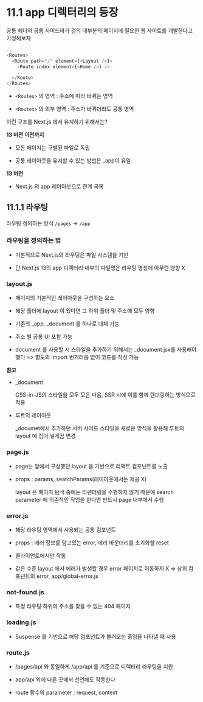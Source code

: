 # 11.1 app 디렉터리의 등장

공통 헤더와 공통 사이드바가 겅의 대부분의 페이지에 필요한 웹 사이트를 개발한다고 가정해보자

```javascript
...
<Routes>
  <Route path="/" element={<Layout />}>
    <Route index element={<Home />} />
    ...
  </Route>
</Routes>
```

- `<Routes>` 의 영역 : 주소에 따라 바뀌는 영역

- `<Routes>` 의 외부 영역 : 주소가 바뀌더라도 공통 영역

이런 구조를 Next.js 에서 유지하기 위해서는?

**13 버전 이전까지**

- 모든 페이지는 구별된 파일로 독립

- 공통 레이아웃을 유지할 수 있는 방법은 \_app이 유일

**13 버전**

- Next.js 의 app 레이아웃으로 한계 극복

## 11.1.1 라우팅

라우팅 정의하는 방식 `/pages` -> `/app`

### 라우팅을 정의하는 법

- 기본적으로 Next.js의 라우팅은 파일 시스템을 기반

- 단 Next.js 13의 app 디렉터리 내부의 파일명은 라우팅 명칭에 아무런 영향 X

### layout.js

- 페이지의 기본적인 레이아웃을 구성하는 요소

- 해당 폴더에 layout 이 있다면 그 하위 폴더 및 주소에 모두 영향

- 기존의 \_app, \_document 를 하나로 대체 가능

- 주소 별 공통 UI 포함 가능

- document 를 사용할 시 스타일을 추가하기 위해서는 \_document.jsx를 사용해야 했다 => 별도의 import 번거러움 없이 코드를 작성 가능

**참고**

- \_document

  CSS-in-JS의 스타일을 모두 모은 다음, SSR 시에 이를 함께 렌더링하는 방식으로 적용

- 루트의 레이아웃

  \_documet에서 추가하던 서버 사이드 스타일을 새로운 방식을 활용해 루트의 layout 에 집어 넣게끔 변경

### page.js

- page는 앞에서 구성했던 layout 을 기반으로 리액트 컴포넌트를 노출

- props : params, searchParams(레이아웃에서는 제공 X)

  layout 은 페이지 탐색 중에는 리렌더링을 수행하지 않기 때문에 search parameter 에 의존적인 작업을 한다면 반드시 page 내부에서 수행

### error.js

- 해당 라우팅 영역에서 사용되는 공통 컴포넌트

- props : 에러 정보를 담고있는 error, 에러 바운더리를 초기화할 reset

- 클라이언트에서만 작동

- 같은 수준 layout 에서 에러가 발생할 경우 error 페이지로 이동하지 X => 상위 컴포넌트의 error, app/global-error.js

### not-found.js

- 특정 라우팅 하위의 주소를 찾을 수 없는 404 페이지

### loading.js

- Suspense 를 기반으로 해당 컴포넌트가 불러오는 중임을 나타낼 때 사용

### route.js

- /pages/api 와 동일하게 /app/api 를 기준으로 디렉터리 라우팅을 지원

- app/api 외에 다른 곳에서 선언해도 작동한다

- route 함수의 parameter : request, context
